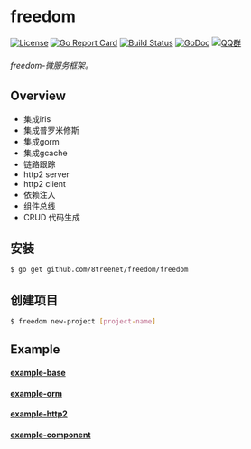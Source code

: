 # freedom
[![License](https://img.shields.io/badge/License-Apache%202.0-blue.svg)](https://github.com/8treenet/gotree/blob/master/LICENSE) [![Go Report Card](https://goreportcard.com/badge/github.com/8treenet/tcp)](https://goreportcard.com/report/github.com/8treenet/tcp) [![Build Status](https://travis-ci.org/8treenet/gotree.svg?branch=master)](https://travis-ci.org/8treenet/gotree) [![GoDoc](https://godoc.org/github.com/8treenet/gotree?status.svg)](https://godoc.org/github.com/8treenet/gotree) [![QQ群](https://img.shields.io/:QQ%E7%BE%A4-602434016-blue.svg)](https://github.com/8treenet/gotree) 
###### freedom-微服务框架。

## Overview
- 集成iris
- 集成普罗米修斯
- 集成gorm
- 集成gcache
- 链路跟踪
- http2 server
- http2 client
- 依赖注入
- 组件总线
- CRUD 代码生成

## 安装
```sh
$ go get github.com/8treenet/freedom/freedom
```

## 创建项目
```sh
$ freedom new-project [project-name]
```

## Example

#### [example-base](https://github.com/8treenet/freedom/blob/master/example/base)
#### [example-orm](https://github.com/8treenet/freedom/blob/master/example/orm)
#### [example-http2](https://github.com/8treenet/freedom/blob/master/example/http2)
#### [example-component](https://github.com/8treenet/freedom/blob/master/example/com)